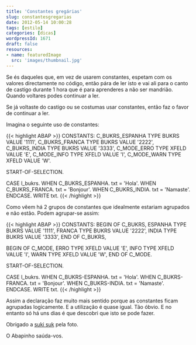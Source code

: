 ```yaml
---
title: 'Constantes gregárias'
slug: constantesgregarias
date: 2012-05-14 10:00:28
tags: [estilo]
categories: [dicas]
wordpressId: 1671
draft: false
resources:
- name: featuredImage
  src: 'images/thumbnail.jpg'
---
```

Se és daqueles que, em vez de usarem constantes, espetam com os valores directamente no código, então pára de ler isto e vai ali para o canto de castigo durante 1 hora que é para aprenderes a não ser mandrião. Quando voltares podes continuar a ler.

<!--more-->

Se já voltaste do castigo ou se costumas usar constantes, então faz o favor de continuar a ler.

Imagina o seguinte uso de constantes:


{{< highlight ABAP >}}
CONSTANTS:
  C_BUKRS_ESPANHA TYPE BUKRS VALUE '1111',
  C_BUKRS_FRANCA   TYPE BUKRS VALUE '2222',
  C_BUKRS_INDIA       TYPE BUKRS VALUE '3333',
  C_MODE_ERRO        TYPE XFELD VALUE 'E',
  C_MODE_INFO         TYPE XFELD VALUE 'I',
  C_MODE_WARN       TYPE XFELD VALUE 'W'.

START-OF-SELECTION.

  CASE l_bukrs.
    WHEN C_BUKRS_ESPANHA.
      txt = 'Hola'.
   WHEN C_BUKRS_FRANCA.
     txt = 'Bonjour'.
   WHEN C_BUKRS_INDIA.
     txt = 'Namaste'.
  ENDCASE.
  WRITE txt.
{{< /highlight >}}

Como vêem há 2 grupos de constantes que idealmente estariam agrupados e não estão. Podem agrupar-se assim:


{{< highlight ABAP >}}
CONSTANTS:
  BEGIN OF C_BUKRS,
    ESPANHA TYPE BUKRS VALUE '1111',
    FRANCA TYPE BUKRS VALUE '2222',
    INDIA TYPE BUKRS VALUE '3333',
  END OF C_BUKRS,

  BEGIN OF C_MODE,
    ERRO        TYPE XFELD VALUE 'E',
    INFO         TYPE XFELD VALUE 'I',
    WARN       TYPE XFELD VALUE 'W',
  END OF C_MODE.

START-OF-SELECTION.

  CASE l_bukrs.
    WHEN C_BUKRS-ESPANHA.
      txt = 'Hola'.
   WHEN C_BUKRS-FRANCA.
     txt = 'Bonjour'.
   WHEN C_BUKRS-INDIA.
     txt = 'Namaste'.
  ENDCASE.
  WRITE txt.
{{< /highlight >}}

Assim a declaração faz muito mais sentido porque as constantes ficam agrupadas logicamente. E a utilização é quase igual. Tão óbvio. E no entanto só há uns dias é que descobri que isto se pode fazer.

Obrigado a [suki suk][1] pela foto.

O Abapinho saúda-vos.

   [1]: https://www.flickr.com/photos/vanesuki/
